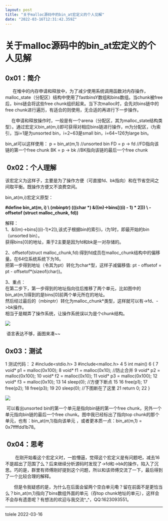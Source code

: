 ```yaml
---
layout: post
title: "关于malloc源码中的bin_at宏定义的个人见解"
date: "2022-03-16T12:31:42.359Z"
---
```

关于malloc源码中的bin\_at宏定义的个人见解
===========================

0x01：简介
-------

      在堆中的内存申请和释放中，为了减少使用系统调用函数对内存操作，malloc\_state（分配区）结构中使用了fastbinsY数组和bins数组。当chunk被free后，bins链会将这些free chunk组织起来。当下次malloc时，会先对bins链中的free chunk进行遍历，有适合的则使用，无合适的再进行下一步操作。

     在申请和释放操作时，一般是有一个arena（分配区，其为malloc\_state结构类型）。通过宏定义bin\_at(m,i)即可获得对相应bins链进行操作，m为分配区，i为索引，当i=1是为unsorted bin，i=2~63是small bin，i=64~126为large bin。

bin\_at可以这样使用：
p \= bin\_at(m,1)  //unsorted bin
FD = p -> fd     //FD指向该链的第一个free chunk
BK = p -> bk     //BK指向该链的最后一个free chunk

 0x02：个人理解
----------

该宏定义为这样子，主要是为了操作方便（可直接fd、bk指向）和在节省空间之间取平衡。既操作方便又不浪费空间。

bin\_at(m,i)宏定义原型：

**#define bin\_at(m, i) \\
  (mbinptr) (((char \*) &((m)->bins\[((i) - 1) \* 2\]))                              \\
             - offsetof (struct malloc\_chunk, fd))**

解释：  
1、&((m)->bins\[((i)-1)\*2\]),该式子根据bin的索引i，i为1时，即最开始的bin（unsorted bin）。  
   获得bins\[0\]的地址，乘于2主要是因为fd和bk是一对存储的。  
  
2、offsetof(struct malloc\_chunk,fd):得到fd成员在malloc\_chunk结构中的偏移量。在64位系统系统下为16。  
   把第一步得到地址（令其为pt）转化为char\*型，这样子减偏移值: pt - offsetof = pt - offsetof\*(sizeof(char))。  
  
3、重点：  
   在第二步下，第一步得到的地址指向往后推移了两个单元，比如图中的bin\_at(m,1)得到的是bins\[0\]前两个单元所在的地址。  
   然后经过最后的（mbinptr）转化为malloc\_chunk\*类型，这样就可以有->fd、->bk操作。  
   相当于是糊弄了操作系统，让操作系统误以为是个chunk结构。

![](https://img2022.cnblogs.com/blog/2641001/202203/2641001-20220316175645028-1855717037.png)

 语言表达不够，画图来凑~~

0x03：测试
-------

 1 测试代码：
 2 #include<stdio.h>
 3 #include<malloc.h>
 4 
 5 int main() 6 {
 7     void\* p1 = malloc(0x100);
 8     void\* f1 = malloc(0x10);   //防止合并
 9     void\* p2 = malloc(0x100);
10     void\* f2 = malloc(0x10);
11     void\* p3 = malloc(0x100);
12     void\* f3 = malloc(0x10);
13 
14     sleep(0);  //方便下断点
15 
16 free(p1);
17 free(p2);
18 free(p3);
19 
20     sleep(0);  //下图断在了这里
21     return 0;
22 }

![](https://img2022.cnblogs.com/blog/2641001/202203/2641001-20220316183333023-179993675.png)

 可以看出unsorted bin的第一个单元是指向bin链的第一个free chunk，另外一个单元指向bin链的最后一个free chunk。图中我已经标出了指向top chunk的那个单元，也有：bin\_at(m,1)指向该单元 ，或者更本质一点：bin\_at(m,1) = 0x7ffffdd1b78。

 0x04：思考
--------

        在刚开始看这个宏定义时，一脸懵逼，觉得这个宏定义是有问题吧，减去16不是超出了范围了么？后来继续分析源码时发现了->fd和->bk的操作，陷入了沉思。巧的是，群里有师傅刚好提到这个问题，所以和该师傅交流了一下，最后得到了一个比较合理的解释。

       但是令我疑惑的是，为什么在后面会留两个空白单元嘞？留在前面不是更恰当么？bin\_at(m,1)指向了bins数组外面的单元（存top chunk地址的单元），这样会不会存有遗患呢？有想法的欢迎与我交流^\_^，QQ:1623093551。

* * *

tolele 2022-03-16